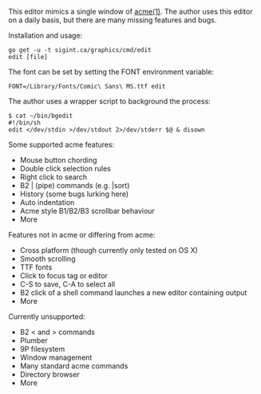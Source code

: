 This editor mimics a single window of [acme(1)](http://www.unix.com/man-page/plan9/1/acme/).
The author uses this editor on a daily basis, but there are many missing features and bugs.

Installation and usage:
```
go get -u -t sigint.ca/graphics/cmd/edit
edit [file]
```

The font can be set by setting the FONT environment variable:
```
FONT=/Library/Fonts/Comic\ Sans\ MS.ttf edit
```

The author uses a wrapper script to background the process:
```
$ cat ~/bin/bgedit 
#!/bin/sh
edit </dev/stdin >/dev/stdout 2>/dev/stderr $@ & disown
```

Some supported acme features:
- Mouse button chording
- Double click selection rules
- Right click to search
- B2 | (pipe) commands (e.g. |sort)
- History (some bugs lurking here)
- Auto indentation
- Acme style B1/B2/B3 scrollbar behaviour
- More

Features not in acme or differing from acme:
- Cross platform (though currently only tested on OS X)
- Smooth scrolling
- TTF fonts
- Click to focus tag or editor
- C-S to save, C-A to select all
- B2 click of a shell command launches a new editor containing output
- More

Currently unsupported:
- B2 < and > commands
- Plumber
- 9P filesystem
- Window management
- Many standard acme commands
- Directory browser
- More
